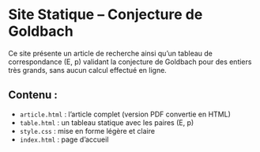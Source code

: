 # Site Statique – Conjecture de Goldbach

Ce site présente un article de recherche ainsi qu’un tableau de correspondance (E, p) validant la conjecture de Goldbach pour des entiers très grands, sans aucun calcul effectué en ligne.

## Contenu :
- `article.html` : l’article complet (version PDF convertie en HTML)
- `table.html` : un tableau statique avec les paires (E, p)
- `style.css` : mise en forme légère et claire
- `index.html` : page d’accueil
